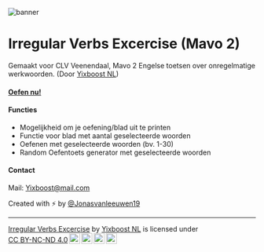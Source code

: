 ![banner](https://github.com/user-attachments/assets/7648d40e-3abf-42a8-a8b7-841d1562899d)
<h1>Irregular Verbs Excercise (Mavo 2)</h1>
<p>Gemaakt voor CLV Veenendaal, Mavo 2 Engelse toetsen over onregelmatige werkwoorden. (Door <a href='https://github.com/yixboost' target='_blank'>Yixboost NL</a>)</p>
<h4><strong><a href='https://clvlearn.github.io/irregular-verbs-m2/' target='_blank'>Oefen nu!</a></strong></h4>
<h4>Functies</h4>
<ul>
  <li>Mogelijkheid om je oefening/blad uit te printen</li>
  <li>Functie voor blad met aantal geselecteerde woorden</li>
  <li>Oefenen met geselecteerde woorden (bv. 1-30)</li>
  <li>Random Oefentoets generator met geselecteerde woorden</li>
</ul>
<h4>Contact</h4>
Mail: <a href='mailto://yixboost@mail.com' target='_blank'>Yixboost@mail.com</a>

Created with ⚡ by <a href='https://github.com/jonasvanleeuwen19' target='_blank'>@Jonasvanleeuwen19</a>
<hr>
<p xmlns:cc="http://creativecommons.org/ns#" xmlns:dct="http://purl.org/dc/terms/"><a property="dct:title" rel="cc:attributionURL" href="https://clvlearn.github.io/irregular-verbs/">Irregular Verbs Excercise</a> by <a rel="cc:attributionURL dct:creator" property="cc:attributionName" href="https://github.com/jonasvanleeuwen19">Yixboost NL</a> is licensed under <a href="https://creativecommons.org/licenses/by-nc-nd/4.0/?ref=chooser-v1" target="_blank" rel="license noopener noreferrer" style="display:inline-block;">CC BY-NC-ND 4.0<img style="height:22px!important;margin-left:3px;vertical-align:text-bottom;" src="https://mirrors.creativecommons.org/presskit/icons/cc.svg?ref=chooser-v1" alt=""><img style="height:22px!important;margin-left:3px;vertical-align:text-bottom;" src="https://mirrors.creativecommons.org/presskit/icons/by.svg?ref=chooser-v1" alt=""><img style="height:22px!important;margin-left:3px;vertical-align:text-bottom;" src="https://mirrors.creativecommons.org/presskit/icons/nc.svg?ref=chooser-v1" alt=""><img style="height:22px!important;margin-left:3px;vertical-align:text-bottom;" src="https://mirrors.creativecommons.org/presskit/icons/nd.svg?ref=chooser-v1" alt=""></a></p>
